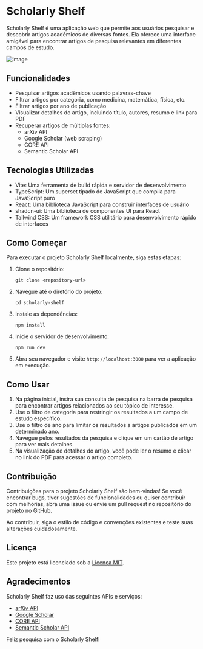 # Scholarly Shelf

Scholarly Shelf é uma aplicação web que permite aos usuários pesquisar e descobrir artigos acadêmicos de diversas fontes. Ela oferece uma interface amigável para encontrar artigos de pesquisa relevantes em diferentes campos de estudo.

![image](https://github.com/user-attachments/assets/e190762c-af86-40f2-8b21-ba455b7b0886)


## Funcionalidades

- Pesquisar artigos acadêmicos usando palavras-chave
- Filtrar artigos por categoria, como medicina, matemática, física, etc.
- Filtrar artigos por ano de publicação
- Visualizar detalhes do artigo, incluindo título, autores, resumo e link para PDF
- Recuperar artigos de múltiplas fontes:
  - arXiv API
  - Google Scholar (web scraping)
  - CORE API
  - Semantic Scholar API

## Tecnologias Utilizadas

- Vite: Uma ferramenta de build rápida e servidor de desenvolvimento
- TypeScript: Um superset tipado de JavaScript que compila para JavaScript puro
- React: Uma biblioteca JavaScript para construir interfaces de usuário
- shadcn-ui: Uma biblioteca de componentes UI para React
- Tailwind CSS: Um framework CSS utilitário para desenvolvimento rápido de interfaces

## Como Começar

Para executar o projeto Scholarly Shelf localmente, siga estas etapas:

1. Clone o repositório:

   ```
   git clone <repository-url>
   ```

2. Navegue até o diretório do projeto:

   ```
   cd scholarly-shelf
   ```

3. Instale as dependências:

   ```
   npm install
   ```

4. Inicie o servidor de desenvolvimento:

   ```
   npm run dev
   ```

5. Abra seu navegador e visite `http://localhost:3000` para ver a aplicação em execução.

## Como Usar

1. Na página inicial, insira sua consulta de pesquisa na barra de pesquisa para encontrar artigos relacionados ao seu tópico de interesse.
2. Use o filtro de categoria para restringir os resultados a um campo de estudo específico.
3. Use o filtro de ano para limitar os resultados a artigos publicados em um determinado ano.
4. Navegue pelos resultados da pesquisa e clique em um cartão de artigo para ver mais detalhes.
5. Na visualização de detalhes do artigo, você pode ler o resumo e clicar no link do PDF para acessar o artigo completo.

## Contribuição

Contribuições para o projeto Scholarly Shelf são bem-vindas! Se você encontrar bugs, tiver sugestões de funcionalidades ou quiser contribuir com melhorias, abra uma issue ou envie um pull request no repositório do projeto no GitHub.

Ao contribuir, siga o estilo de código e convenções existentes e teste suas alterações cuidadosamente.

## Licença

Este projeto está licenciado sob a [Licença MIT](LICENSE).

## Agradecimentos

Scholarly Shelf faz uso das seguintes APIs e serviços:

- [arXiv API](https://arxiv.org/help/api)
- [Google Scholar](https://scholar.google.com/)
- [CORE API](https://core.ac.uk/services/api/)
- [Semantic Scholar API](https://www.semanticscholar.org/product/api)

Feliz pesquisa com o Scholarly Shelf!
